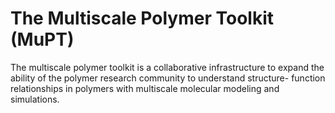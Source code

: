 # The Multiscale Polymer Toolkit (MuPT)

The multiscale polymer toolkit is a collaborative infrastructure to expand the ability of the polymer research community to understand structure- function relationships in polymers with multiscale molecular modeling and simulations. 
